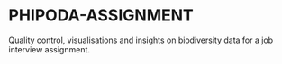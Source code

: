# PHIPODA-ASSIGNMENT
Quality control, visualisations and insights on biodiversity data for a job interview assignment.
